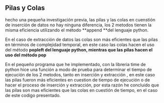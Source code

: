 ## Pilas y Colas
hecho una pequeña investigación previa, las pilas y las colas en cuenstión de inserción de datos no hay ninguna diferencia, los 2 metodos tienen la misma eficiencia utilizando el método **append **del lenguaje python.

En el caso de extracción de datos las colas son más eficientes que las pilas en términos de complejidad temporal, en este caso las colas hacen el uso  del método **popleft **del lenguaje python, mientras que las pilas hacen el uso del método** pop**

En el pequeño programa que he implementado, con la libreria time de python hice una función a modo de prueba para determinar el tiempo de ejecución de los 2 metodos, tanto en inserción y extracción , en este caso las pilas fueron más eficientes en cuestion de tiempo de ejecución o de hacer el proceso de inserción y extracción, por esta razón he concluido que las pilas son mas eficientes que las colas en cuestión de tiempo, en el caso de este codigo presentado. 